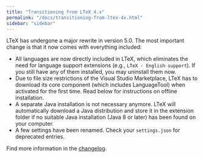 ```yaml
---
title: "Transitioning from LTeX 4.x"
permalink: "/docs/transitioning-from-ltex-4x.html"
sidebar: "sidebar"
---
```


LTeX has undergone a major rewrite in version 5.0. The most important change is that it now comes with everything included:

- All languages are now directly included in LTeX, which eliminates the need for language support extensions (e.g., `LTeX - English support`). If you still have any of them installed, you may uninstall them now.
- Due to file size restrictions of the Visual Studio Marketplace, LTeX has to download its core component (which includes LanguageTool) when activated for the first time. Read below for instructions on offline installation.
- A separate Java installation is not necessary anymore. LTeX will automatically download a Java distribution and store it in the extension folder if no suitable Java installation (Java 8 or later) has been found on your computer.
- A few settings have been renamed. Check your `settings.json` for deprecated entries.

Find more information in the [changelog](changelog.html).
